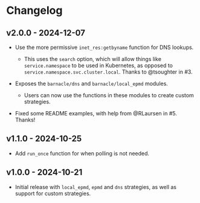 # Changelog

## v2.0.0 - 2024-12-07

- Use the more permissive `inet_res:getbyname` function for DNS lookups.

  - This uses the `search` option, which will allow things like `service.namespace`
    to be used in Kubernetes, as opposed to `service.namespace.svc.cluster.local`.
    Thanks to @tsoughter in #3.

- Exposes the `barnacle/dns` and `barnacle/local_epmd` modules.

  - Users can now use the functions in these modules to create custom strategies.

- Fixed some README examples, with help from @RLaursen in #5. Thanks!

## v1.1.0 - 2024-10-25

- Add `run_once` function for when polling is not needed.

## v1.0.0 - 2024-10-21

- Initial release with `local_epmd`, `epmd` and `dns` strategies, as well as support
  for custom strategies.
